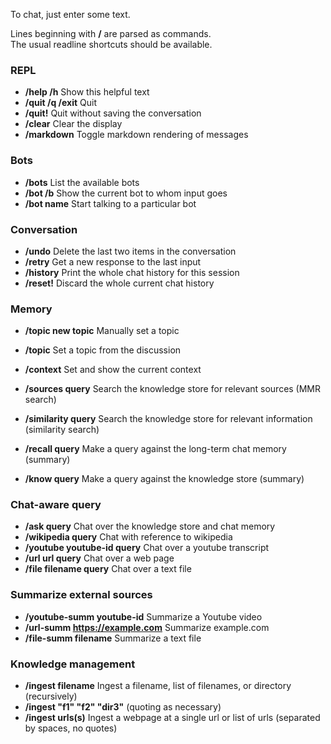 To chat, just enter some text.

Lines beginning with **/** are parsed as commands.  
The usual readline shortcuts should be available.

### REPL

- **/help /h**                   Show this helpful text
- **/quit /q /exit**             Quit
- **/quit!**                     Quit without saving the conversation
- **/clear**                     Clear the display
- **/markdown**                  Toggle markdown rendering of messages

### Bots

- **/bots**                      List the available bots
- **/bot /b**                    Show the current bot to whom input goes
- **/bot name**                  Start talking to a particular bot

### Conversation

- **/undo**                      Delete the last two items in the conversation
- **/retry**                     Get a new response to the last input
- **/history**                   Print the whole chat history for this session
- **/reset!**                    Discard the whole current chat history

### Memory

- **/topic new topic**           Manually set a topic
- **/topic**                     Set a topic from the discussion
- **/context**                   Set and show the current context 

- **/sources query**             Search the knowledge store for relevant sources (MMR search)
- **/similarity query**          Search the knowledge store for relevant information (similarity search)
- **/recall query**              Make a query against the long-term chat memory (summary)
- **/know query**                Make a query against the knowledge store (summary)

### Chat-aware query

- **/ask query**                 Chat over the knowledge store and chat memory
- **/wikipedia query**           Chat with reference to wikipedia
- **/youtube youtube-id query**  Chat over a youtube transcript
- **/url url query**             Chat over a web page
- **/file filename query**       Chat over a text file

### Summarize external sources

- **/youtube-summ youtube-id**      Summarize a Youtube video
- **/url-summ https://example.com** Summarize example.com
- **/file-summ filename**           Summarize a text file

### Knowledge management

- **/ingest filename**           Ingest a filename, list of filenames, or directory (recursively)
- **/ingest "f1" "f2" "dir3"**   (quoting as necessary)
- **/ingest urls(s)**            Ingest a webpage at a single url or list of urls (separated by spaces, no quotes)
